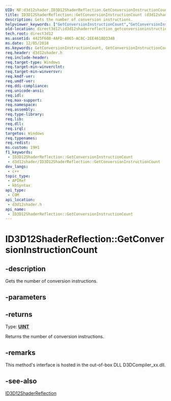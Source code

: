 ```yaml
---
UID: NF:d3d12shader.ID3D12ShaderReflection.GetConversionInstructionCount
title: ID3D12ShaderReflection::GetConversionInstructionCount (d3d12shader.h)
description: Gets the number of conversion instructions.
helpviewer_keywords: ["GetConversionInstructionCount","GetConversionInstructionCount method","GetConversionInstructionCount method","ID3D12ShaderReflection interface","ID3D12ShaderReflection interface","GetConversionInstructionCount method","ID3D12ShaderReflection.GetConversionInstructionCount","ID3D12ShaderReflection::GetConversionInstructionCount","d3d12shader/ID3D12ShaderReflection::GetConversionInstructionCount","direct3d12.id3d12shaderreflection_getconversioninstructioncount"]
old-location: direct3d12\id3d12shaderreflection_getconversioninstructioncount.htm
tech.root: direct3d12
ms.assetid: 4425F608-4AFD-4065-AC8C-2EE4618D334B
ms.date: 12/05/2018
ms.keywords: GetConversionInstructionCount, GetConversionInstructionCount method, GetConversionInstructionCount method,ID3D12ShaderReflection interface, ID3D12ShaderReflection interface,GetConversionInstructionCount method, ID3D12ShaderReflection.GetConversionInstructionCount, ID3D12ShaderReflection::GetConversionInstructionCount, d3d12shader/ID3D12ShaderReflection::GetConversionInstructionCount, direct3d12.id3d12shaderreflection_getconversioninstructioncount
req.header: d3d12shader.h
req.include-header: 
req.target-type: Windows
req.target-min-winverclnt: 
req.target-min-winversvr: 
req.kmdf-ver: 
req.umdf-ver: 
req.ddi-compliance: 
req.unicode-ansi: 
req.idl: 
req.max-support: 
req.namespace: 
req.assembly: 
req.type-library: 
req.lib: 
req.dll: 
req.irql: 
targetos: Windows
req.typenames: 
req.redist: 
ms.custom: 19H1
f1_keywords:
 - ID3D12ShaderReflection::GetConversionInstructionCount
 - d3d12shader/ID3D12ShaderReflection::GetConversionInstructionCount
dev_langs:
 - c++
topic_type:
 - APIRef
 - kbSyntax
api_type:
 - COM
api_location:
 - d3d12shader.h
api_name:
 - ID3D12ShaderReflection::GetConversionInstructionCount
---
```


# ID3D12ShaderReflection::GetConversionInstructionCount


## -description

Gets the number of conversion instructions.

## -parameters

## -returns

Type: <b><a href="/windows/desktop/WinProg/windows-data-types">UINT</a></b>

Returns the number of conversion instructions.

## -remarks

This method's interface is hosted in the out-of-box DLL D3DCompiler_xx.dll.

## -see-also

<a href="/windows/desktop/api/d3d12shader/nn-d3d12shader-id3d12shaderreflection">ID3D12ShaderReflection</a>

